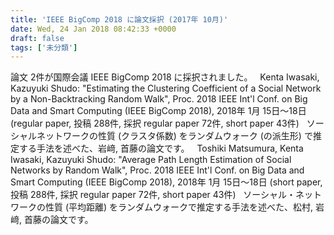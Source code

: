 ```yaml
---
title: 'IEEE BigComp 2018 に論文採択 (2017年 10月)'
date: Wed, 24 Jan 2018 08:42:33 +0000
draft: false
tags: ['未分類']
---
```


論文 2件が国際会議 IEEE BigComp 2018 に採択されました。   Kenta Iwasaki, Kazuyuki Shudo: "Estimating the Clustering Coefficient of a Social Network by a Non-Backtracking Random Walk", Proc. 2018 IEEE Int'l Conf. on Big Data and Smart Computing (IEEE BigComp 2018), 2018年 1月 15日～18日 (regular paper, 投稿 288件, 採択 regular paper 72件, short paper 43件)   ソーシャルネットワークの性質 (クラスタ係数) をランダムウォーク (の派生形) で推定する手法を述べた、岩﨑, 首藤の論文です。   Toshiki Matsumura, Kenta Iwasaki, Kazuyuki Shudo: "Average Path Length Estimation of Social Networks by Random Walk", Proc. 2018 IEEE Int'l Conf. on Big Data and Smart Computing (IEEE BigComp 2018), 2018年 1月 15日～18日 (short paper, 投稿 288件, 採択 regular paper 72件, short paper 43件)   ソーシャル・ネットワークの性質 (平均距離) をランダムウォークで推定する手法を述べた、松村, 岩﨑, 首藤の論文です。